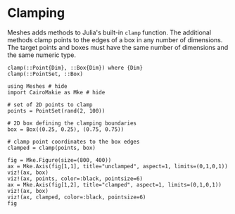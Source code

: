 # Clamping

Meshes adds methods to Julia's built-in `clamp` function. The additional methods clamp points to the edges of a box in any number of dimensions. The target points and boxes must have the same number of dimensions and the same numeric type.

```@docs
clamp(::Point{Dim}, ::Box{Dim}) where {Dim}
clamp(::PointSet, ::Box)
```

```@example clamping
using Meshes # hide
import CairoMakie as Mke # hide

# set of 2D points to clamp
points = PointSet(rand(2, 100))

# 2D box defining the clamping boundaries
box = Box((0.25, 0.25), (0.75, 0.75))

# clamp point coordinates to the box edges
clamped = clamp(points, box)

fig = Mke.Figure(size=(800, 400))
ax = Mke.Axis(fig[1,1], title="unclamped", aspect=1, limits=(0,1,0,1))
viz!(ax, box)
viz!(ax, points, color=:black, pointsize=6)
ax = Mke.Axis(fig[1,2], title="clamped", aspect=1, limits=(0,1,0,1))
viz!(ax, box)
viz!(ax, clamped, color=:black, pointsize=6)
fig
```
